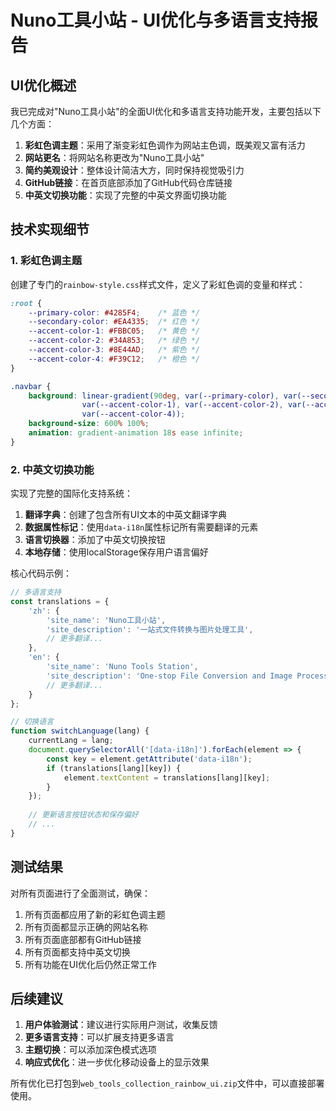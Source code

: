 # Nuno工具小站 - UI优化与多语言支持报告

## UI优化概述

我已完成对"Nuno工具小站"的全面UI优化和多语言支持功能开发，主要包括以下几个方面：

1. **彩虹色调主题**：采用了渐变彩虹色调作为网站主色调，既美观又富有活力
2. **网站更名**：将网站名称更改为"Nuno工具小站"
3. **简约美观设计**：整体设计简洁大方，同时保持视觉吸引力
4. **GitHub链接**：在首页底部添加了GitHub代码仓库链接
5. **中英文切换功能**：实现了完整的中英文界面切换功能

## 技术实现细节

### 1. 彩虹色调主题

创建了专门的`rainbow-style.css`样式文件，定义了彩虹色调的变量和样式：

```css
:root {
    --primary-color: #4285F4;    /* 蓝色 */
    --secondary-color: #EA4335;  /* 红色 */
    --accent-color-1: #FBBC05;   /* 黄色 */
    --accent-color-2: #34A853;   /* 绿色 */
    --accent-color-3: #8E44AD;   /* 紫色 */
    --accent-color-4: #F39C12;   /* 橙色 */
}

.navbar {
    background: linear-gradient(90deg, var(--primary-color), var(--secondary-color), 
                var(--accent-color-1), var(--accent-color-2), var(--accent-color-3), 
                var(--accent-color-4));
    background-size: 600% 100%;
    animation: gradient-animation 18s ease infinite;
}
```

### 2. 中英文切换功能

实现了完整的国际化支持系统：

1. **翻译字典**：创建了包含所有UI文本的中英文翻译字典
2. **数据属性标记**：使用`data-i18n`属性标记所有需要翻译的元素
3. **语言切换器**：添加了中英文切换按钮
4. **本地存储**：使用localStorage保存用户语言偏好

核心代码示例：

```javascript
// 多语言支持
const translations = {
    'zh': {
        'site_name': 'Nuno工具小站',
        'site_description': '一站式文件转换与图片处理工具',
        // 更多翻译...
    },
    'en': {
        'site_name': 'Nuno Tools Station',
        'site_description': 'One-stop File Conversion and Image Processing Tools',
        // 更多翻译...
    }
};

// 切换语言
function switchLanguage(lang) {
    currentLang = lang;
    document.querySelectorAll('[data-i18n]').forEach(element => {
        const key = element.getAttribute('data-i18n');
        if (translations[lang][key]) {
            element.textContent = translations[lang][key];
        }
    });
    
    // 更新语言按钮状态和保存偏好
    // ...
}
```

## 测试结果

对所有页面进行了全面测试，确保：

1. 所有页面都应用了新的彩虹色调主题
2. 所有页面都显示正确的网站名称
3. 所有页面底部都有GitHub链接
4. 所有页面都支持中英文切换
5. 所有功能在UI优化后仍然正常工作

## 后续建议

1. **用户体验测试**：建议进行实际用户测试，收集反馈
2. **更多语言支持**：可以扩展支持更多语言
3. **主题切换**：可以添加深色模式选项
4. **响应式优化**：进一步优化移动设备上的显示效果

所有优化已打包到`web_tools_collection_rainbow_ui.zip`文件中，可以直接部署使用。
